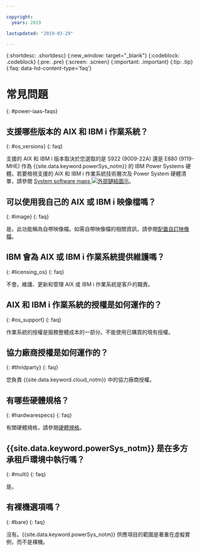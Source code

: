 ```yaml
---

copyright:
  years: 2019

lastupdated: "2019-03-29"

---
```


{:shortdesc: .shortdesc}
{:new_window: target="_blank"}
{:codeblock: .codeblock}
{:pre: .pre}
{:screen: .screen}
{:important: .important}
{:tip: .tip}
{:faq: data-hd-content-type='faq'}

# 常見問題
{: #power-iaas-faqs}


## 支援哪些版本的 AIX 和 IBM i 作業系統？
{: #os_versions}
{: faq}

支援的 AIX 和 IBM i 版本取決於您選取的是 S922 (9009-22A) 還是 E880 (9119-MHE) 作為 {{site.data.keyword.powerSys_notm}} 的 IBM Power Systems 硬體。若要檢視支援的 AIX 和 IBM i 作業系統技術層次及 Power System 硬體清單，請參閱 [System software maps ![外部鏈結圖示](../icons/launch-glyph.svg "外部鏈結圖示")](https://www-01.ibm.com/support/docview.wss?uid=ssm1maps)。

## 可以使用我自己的 AIX 或 IBM i 映像檔嗎？
{: #image}
{: faq}

是。此功能稱為自帶映像檔。如需自帶映像檔的相關資訊，請參閱[配置自訂映像檔](/docs/infrastructure/power-iaas?topic=power-iaas-configuring-custom-image#configuring-custom-image)。

## IBM 會為 AIX 或 IBM i 作業系統提供維護嗎？
{: #licensing_os}
{: faq}

不會。維護、更新和管理 AIX 或 IBM i 作業系統是客戶的職責。

## AIX 和 IBM i 作業系統的授權是如何運作的？
{: #os_support}
{: faq}

作業系統的授權是服務整體成本的一部分。不能使用已購買的現有授權。

## 協力廠商授權是如何運作的？
{: #thridparty}
{: faq}

您負責 {{site.data.keyword.cloud_notm}} 中的協力廠商授權。

## 有哪些硬體規格？
{: #hardwarespecs}
{: faq}

有關硬體規格，請參閱[硬體規格](/docs/infrastructure/power-iaas?topic=power-iaas-about-power-virtual-server#apvs-hardware-specifications)。

## {{site.data.keyword.powerSys_notm}} 是在多方承租戶環境中執行嗎？
{: #multi}
{: faq}

是。

## 有裸機選項嗎？
{: #bare}
{: faq}

沒有。{{site.data.keyword.powerSys_notm}} 供應項目的範圍是著重在虛擬實例，而不是裸機。

<!-- 
## Is there a price difference between shared or dedicated cores?
{: #shared}
{: faq}

No. Performance of shared cores is almost identical to dedicated cores. However, as server utilization spikes, there might be a cache or memory latency impacts. -->
